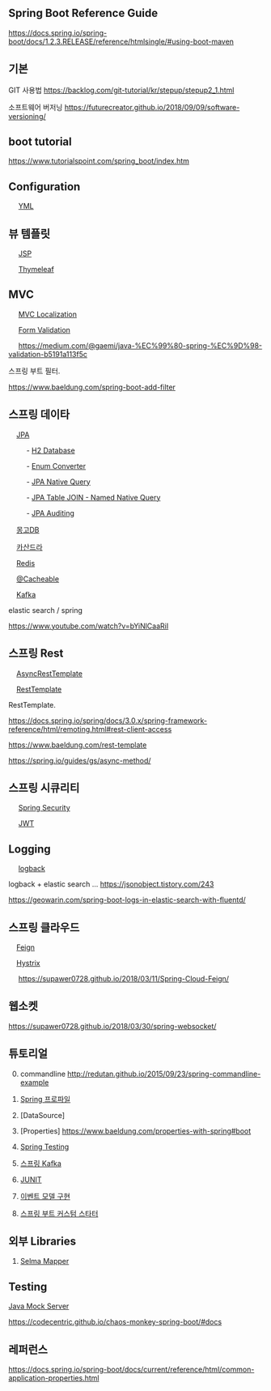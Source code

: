 ## Spring Boot Reference Guide ##
https://docs.spring.io/spring-boot/docs/1.2.3.RELEASE/reference/htmlsingle/#using-boot-maven

## 기본 ##

GIT 사용법 https://backlog.com/git-tutorial/kr/stepup/stepup2_1.html

소프트웨어 버저닝 https://futurecreator.github.io/2018/09/09/software-versioning/


## boot tutorial ##

https://www.tutorialspoint.com/spring_boot/index.htm


## Configuration ##

&nbsp;&nbsp;&nbsp;&nbsp; [YML](https://github.com/gnosia93/spring-sample/blob/master/documentation/config/spring-env-yml.md)



## 뷰 템플릿 ##

&nbsp;&nbsp;&nbsp;&nbsp; [JSP](https://github.com/gnosia93/spring-sample/blob/master/documentation/spring-jsp.md)

&nbsp;&nbsp;&nbsp;&nbsp; [Thymeleaf](https://github.com/gnosia93/spring-sample/blob/master/documentation/spring-thymeleaf.md)


## MVC ##
&nbsp;&nbsp;&nbsp;&nbsp; [MVC Localization](https://github.com/gnosia93/spring-sample/blob/master/documentation/spring-localization.md)

&nbsp;&nbsp;&nbsp;&nbsp; [Form Validation](https://github.com/gnosia93/spring-sample/blob/master/documentation/spring-form-validation.md)

&nbsp;&nbsp;&nbsp;&nbsp;  https://medium.com/@gaemi/java-%EC%99%80-spring-%EC%9D%98-validation-b5191a113f5c

스프링 부트 필터.

https://www.baeldung.com/spring-boot-add-filter


## 스프링 데이타 ##
&nbsp;&nbsp;&nbsp;&nbsp;[JPA](https://github.com/gnosia93/spring-sample/blob/master/documentation/data/spring-jpa.md)

&nbsp;&nbsp;&nbsp;&nbsp;&nbsp;&nbsp;&nbsp;&nbsp; - [H2 Database](https://github.com/gnosia93/spring-sample/blob/master/documentation/data/spring-jpa-h2.md)

&nbsp;&nbsp;&nbsp;&nbsp;&nbsp;&nbsp;&nbsp;&nbsp; - [Enum Converter](https://github.com/gnosia93/spring-sample/blob/master/documentation/data/spring-jpa-enum-converter.md)

&nbsp;&nbsp;&nbsp;&nbsp;&nbsp;&nbsp;&nbsp;&nbsp; - [JPA Native Query](https://github.com/gnosia93/spring-sample/blob/master/documentation/data/spring-jpa-native-query.md)

&nbsp;&nbsp;&nbsp;&nbsp;&nbsp;&nbsp;&nbsp;&nbsp; - [JPA Table JOIN - Named Native Query](https://github.com/gnosia93/spring-sample/blob/master/documentation/data/spring-jpa-named-native-query.md)

&nbsp;&nbsp;&nbsp;&nbsp;&nbsp;&nbsp;&nbsp;&nbsp; - [JPA Auditing](https://github.com/gnosia93/spring-sample/blob/master/documentation/data/spring-jpa-audit.md)


&nbsp;&nbsp;&nbsp;&nbsp;[몽고DB](https://github.com/gnosia93/spring-sample/blob/master/documentation/data/spring-data-mongo.md)

&nbsp;&nbsp;&nbsp;&nbsp;[카산드라](https://github.com/gnosia93/spring-sample/blob/master/documentation/data/spring-data-cassandra.md)

&nbsp;&nbsp;&nbsp;&nbsp;[Redis](https://github.com/gnosia93/spring-sample/blob/master/documentation/data/spring-redis.md)

&nbsp;&nbsp;&nbsp;&nbsp;[@Cacheable](https://github.com/gnosia93/spring-sample/blob/master/documentation/data/spring-cache.md)

&nbsp;&nbsp;&nbsp;&nbsp;[Kafka](https://github.com/gnosia93/spring-sample/blob/master/documentation/data/spring-data-kafka.md)

elastic search / spring 

https://www.youtube.com/watch?v=bYiNlCaaRiI


## 스프링 Rest ##

&nbsp;&nbsp;&nbsp;&nbsp;[AsyncRestTemplate](https://github.com/gnosia93/spring-sample/blob/master/documentation/remote/spring-remote-resttemplate-async.md)

&nbsp;&nbsp;&nbsp;&nbsp;[RestTemplate]()

RestTemplate.

https://docs.spring.io/spring/docs/3.0.x/spring-framework-reference/html/remoting.html#rest-client-access

https://www.baeldung.com/rest-template

https://spring.io/guides/gs/async-method/


## 스프링 시큐리티 ##

&nbsp;&nbsp;&nbsp;&nbsp; [Spring Security](https://github.com/gnosia93/spring-sample/blob/master/documentation/security/spring-security.md)

&nbsp;&nbsp;&nbsp;&nbsp; [JWT](https://github.com/gnosia93/spring-sample/blob/master/documentation/security/spring-jwt.md)


## Logging ##

&nbsp;&nbsp;&nbsp;&nbsp; [logback](https://github.com/gnosia93/spring-sample/blob/master/documentation/logging/logback.md)



logback + elastic search ... https://jsonobject.tistory.com/243

https://geowarin.com/spring-boot-logs-in-elastic-search-with-fluentd/



## 스프링 클라우드 ##

&nbsp;&nbsp;&nbsp;&nbsp;[Feign](https://github.com/gnosia93/spring-sample/blob/master/documentation/cloud/spring-cloud-feign.md)

&nbsp;&nbsp;&nbsp;&nbsp;[Hystrix](https://github.com/gnosia93/spring-sample/blob/master/documentation/cloud/spring-cloud-hystrix.md)

&nbsp;&nbsp;&nbsp;&nbsp; https://supawer0728.github.io/2018/03/11/Spring-Cloud-Feign/


## 웹소켓 ##
https://supawer0728.github.io/2018/03/30/spring-websocket/


## 튜토리얼  ##


0. commandline 
http://redutan.github.io/2015/09/23/spring-commandline-example

1. [Spring 프로파일](https://github.com/gnosia93/spring-sample/blob/master/spring-conf.md)

2. [DataSource]
   
6. [Properties] https://www.baeldung.com/properties-with-spring#boot

8. [Spring Testing](https://github.com/gnosia93/spring-sample/blob/master/spring-test.md)

11. [스프링 Kafka](https://github.com/gnosia93/spring-sample/blob/master/spring-kafka.md) 

12. [JUNIT](https://github.com/gnosia93/spring-sample/blob/master/spring-junit.md)

13. [이벤트 모델 구현](https://github.com/gnosia93/spring-sample/blob/master/spring-event.md)

14. [스프링 부트 커스텀 스타터](https://github.com/gnosia93/spring-sample/blob/master/springboot-custom-starter.md)


## 외부 Libraries ##

1. [Selma Mapper](https://github.com/gnosia93/spring-sample/blob/master/documentation/spring-selma.md)


## Testing ##

[Java Mock Server](https://github.com/gnosia93/spring-sample/blob/master/documentation/test/mock-server.md)


https://codecentric.github.io/chaos-monkey-spring-boot/#docs


## 레퍼런스 ##
https://docs.spring.io/spring-boot/docs/current/reference/html/common-application-properties.html

    
